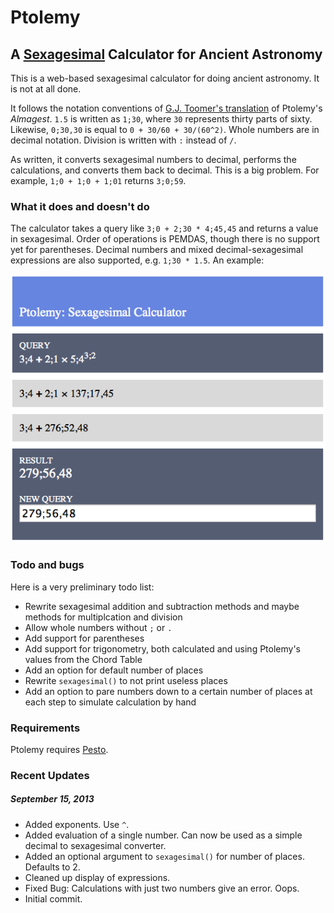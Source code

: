 # Ptolemy
## A [Sexagesimal](http://en.wikipedia.org/wiki/Sexagesimal) Calculator for Ancient Astronomy

This is a web-based sexagesimal calculator for doing ancient astronomy. It is not at all done.

It follows the notation conventions of [G.J. Toomer's translation](http://www.amazon.com/Ptolemys-Almagest-Ptolemy/dp/0691002606/ref=sr_1_1?ie=UTF8&qid=1379259860&sr=8-1&keywords=g.j.+toomer+almagest) of Ptolemy's *Almagest*. `1.5` is written as `1;30`, where `30` represents thirty parts of sixty. Likewise, `0;30,30` is equal to `0 + 30/60 + 30/(60^2)`. Whole numbers are in decimal notation. Division is written with `:` instead of `/`.

As written, it converts sexagesimal numbers to decimal, performs the calculations, and converts them back to decimal. This is a big problem. For example, `1;0 + 1;0 + 1;01` returns `3;0;59`. 

### What it does and doesn't do

The calculator takes a query like `3;0 + 2;30 * 4;45,45` and returns a value in sexagesimal. Order of operations is PEMDAS, though there is no support yet for parentheses. Decimal numbers and mixed decimal-sexagesimal expressions are also supported, e.g. `1;30 * 1.5`. An example:

![](example.png)

### Todo and bugs

Here is a very preliminary todo list:

* Rewrite sexagesimal addition and subtraction methods and maybe methods for multiplcation and division
* Allow whole numbers without `;` or `.`
* Add support for parentheses
* Add support for trigonometry, both calculated and using Ptolemy's values from the Chord Table
* Add an option for default number of places
* Rewrite `sexagesimal()` to not print useless places
* Add an option to pare numbers down to a certain number of places at each step to simulate calculation by hand


### Requirements

Ptolemy requires [Pesto](http://www.ollycope.com/software/pesto/).

### Recent Updates

##### September 15, 2013

* Added exponents. Use `^`.
* Added evaluation of a single number. Can now be used as a simple decimal to sexagesimal converter.
* Added an optional argument to `sexagesimal()` for number of places. Defaults to 2.
* Cleaned up display of expressions.
* Fixed Bug: Calculations with just two numbers give an error. Oops.
* Initial commit.